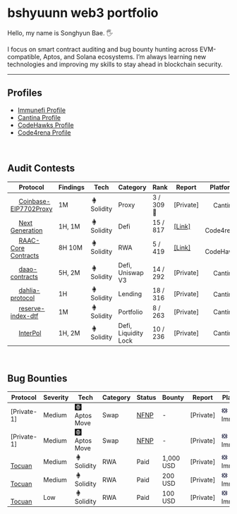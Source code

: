 # bshyuunn web3 portfolio
Hello, my name is Songhyun Bae. 🖐️

I focus on smart contract auditing and bug bounty hunting across EVM-compatible, Aptos, and Solana ecosystems. I’m always learning new technologies and improving my skills to stay ahead in blockchain security.



---

## Profiles
- [Immunefi Profile](https://immunefi.com/profile/hyuunn/)
- [Cantina Profile](https://cantina.xyz/u/songhyun)
- [CodeHawks Profile](https://profiles.cyfrin.io/u/bshyuunn)
- [Code4rena Profile](https://code4rena.com/@hyuunn)

<br>

## Audit Contests
| Protocol | Findings | Tech | Category | Rank | Report | Platform | Data |
| --- | --- | --- | --- | --- | --- | --- | --- |
| <img src="https://cantina.xyz/_next/image?url=https%3A%2F%2Fimagedelivery.net%2Fwtv4_V7VzVsxpAFaxzmpbw%2F32f837aa-461f-42b4-5c99-2aa6599cf500%2Fpublic&w=256&q=75" width=15 height=15> [Coinbase-EIP7702Proxy](https://cantina.xyz/competitions/b0a948cd-c861-4807-b36e-d680d82598bf) | 1M | <img src="./images/solidity.ico" width=15 height=15> Solidity | Proxy | 3 / 309 🥉 | [Private]	 | <img src="./images/cantina.ico" width=15 height=15> Cantina | Mar 2025 |
| <img src="https://code4rena.com/_next/image?url=https%3A%2F%2Fcode4-api-v0-public-storage.s3.us-east-1.amazonaws.com%2Fupload-VQrREFRqdQP&w=256&q=75" width=15 height=15> [Next Generation](https://code4rena.com/audits/2025-01-next-generation) | 1H, 1M | <img src="./images/solidity.ico" width=15 height=15> Solidity | Defi | 15 / 817 | [[Link]](reports/2025-01-next-generation.md)	 | <img src="./images/code4rena.ico" width=15 height=15> Code4rena | Feb 2025 |
| <img src="https://res.cloudinary.com/droqoz7lg/image/upload/q_90/dpr_2.0/c_fill,g_auto,h_320,w_320/f_auto/v1/company/eecc6ekr2ylkcbjjghni?_a=DATAg1AAZAA0" width=15 height=15> [RAAC-Core Contracts](https://codehawks.cyfrin.io/c/2025-02-raac) | 8H 10M | <img src="./images/solidity.ico" width=15 height=15> Solidity | RWA | 5 / 419 | [[Link]](reports/2005-02-raac.md) | <img src="./images/codehawks.ico" width=15 height=15> CodeHawks | Feb 2025 |
| <img src="https://cantina.xyz/_next/image?url=https%3A%2F%2Fimagedelivery.net%2Fwtv4_V7VzVsxpAFaxzmpbw%2F4ed67954-dfb7-4c1d-817f-a3669b396f00%2Fpublic&w=256&q=75" width=15 height=15> [daao-contracts](https://cantina.xyz/competitions/bd43bdd1-bc7f-473b-96c0-d35d37f3db33) | 5H, 2M | <img src="./images/solidity.ico" width=15 height=15> Solidity | Defi, Uniswap V3 | 14 / 292 | [Private]	 | <img src="./images/cantina.ico" width=15 height=15> Cantina | Jan 2025 |
| <img src="https://cantina.xyz/_next/image?url=https%3A%2F%2Fimagedelivery.net%2Fwtv4_V7VzVsxpAFaxzmpbw%2Fdcfb9999-f4e6-4201-d64d-f31bfffdfa00%2Fpublic&w=256&q=75" width=15 height=15> [dahlia-protocol](https://cantina.xyz/competitions/691ce303-f137-437a-bf34-aef87dfe983b) | 1H | <img src="./images/solidity.ico" width=15 height=15> Solidity | Lending | 18 / 316 | [Private]	 | <img src="./images/cantina.ico" width=15 height=15> Cantina | Feb 2025 |
| <img src="https://cantina.xyz/_next/image?url=https%3A%2F%2Fimagedelivery.net%2Fwtv4_V7VzVsxpAFaxzmpbw%2F9b09e384-f489-4960-ce29-ed0ba1bd6400%2Fpublic&w=256&q=75" width=15 height=15> [reserve-index-dtf](https://cantina.xyz/competitions/9dfca0bc-a7bf-482e-a3df-4eb861f55c4f) | 1M | <img src="./images/solidity.ico" width=15 height=15> Solidity | Portfolio | 8 / 263 | [Private]	 | <img src="./images/cantina.ico" width=15 height=15> Cantina | Jan 2025 |
| <img src="https://cantina.xyz/_next/image?url=https%3A%2F%2Fimagedelivery.net%2Fwtv4_V7VzVsxpAFaxzmpbw%2Fc3ebbed9-6d4e-467f-8af6-5a9f3d781500%2Fpublic&w=256&q=75" width=15 height=15> [InterPol](https://cantina.xyz/competitions/55023131-27df-44e4-af46-bec298d0fa8e) | 1H, 2M | <img src="./images/solidity.ico" width=15 height=15> Solidity | Defi, Liquidity Lock | 10 / 236 | [Private]	 | <img src="./images/cantina.ico" width=15 height=15> Cantina | Dec 2024 |

<br>

## Bug Bounties
| Protocol | Severity | Tech | Category | Status | Bounty | Report | Platform | Data |
| --- | --- | --- | --- | --- | --- | --- | --- | --- |
| [Private-1] | Medium | <img src="./images/aptos.ico" width=15 height=15> Aptos Move | Swap | [NFNP](https://immunefisupport.zendesk.com/hc/en-us/articles/22617181023889-No-Fix-No-Pay) | - | [Private] | <img src="./images/immunefi.ico" width=15 height=15> Immunefi | Aug 2025 |
| [Private-1] | Medium | <img src="./images/aptos.ico" width=15 height=15> Aptos Move | Swap | [NFNP](https://immunefisupport.zendesk.com/hc/en-us/articles/22617181023889-No-Fix-No-Pay) | - | [Private] | <img src="./images/immunefi.ico" width=15 height=15> Immunefi | Aug 2025 |
| <img src="https://toucan.earth/wp-content/uploads/2023/02/android-chrome-512x512-1-150x150.png" width=15 height=15> [Tocuan](https://toucan.earth/) | Medium | <img src="./images/solidity.ico" width=15 height=15> Solidity | RWA | Paid | 1,000 USD | [Private] | <img src="./images/immunefi.ico" width=15 height=15> Immunefi | Mar 2025 |
| <img src="https://toucan.earth/wp-content/uploads/2023/02/android-chrome-512x512-1-150x150.png" width=15 height=15> [Tocuan](https://toucan.earth/) | Medium | <img src="./images/solidity.ico" width=15 height=15> Solidity | RWA | Paid | 200 USD | [Private] | <img src="./images/immunefi.ico" width=15 height=15> Immunefi | Feb 2025 |
| <img src="https://toucan.earth/wp-content/uploads/2023/02/android-chrome-512x512-1-150x150.png" width=15 height=15> [Tocuan](https://toucan.earth/) | Low | <img src="./images/solidity.ico" width=15 height=15> Solidity | RWA | Paid | 100 USD | [Private] | <img src="./images/immunefi.ico" width=15 height=15> Immunefi | Feb 2025 |
